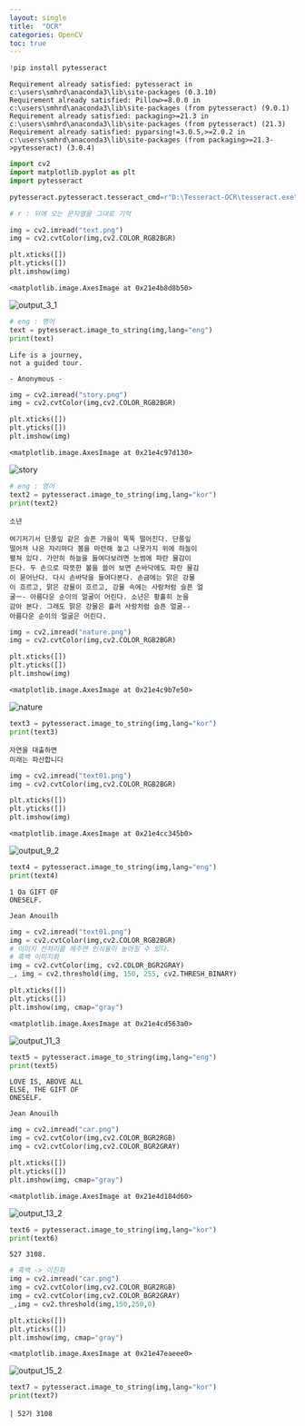 ```yaml
---
layout: single
title:  "OCR"
categories: OpenCV
toc: true
---
```


```python
!pip install pytesseract
```

    Requirement already satisfied: pytesseract in c:\users\smhrd\anaconda3\lib\site-packages (0.3.10)
    Requirement already satisfied: Pillow>=8.0.0 in c:\users\smhrd\anaconda3\lib\site-packages (from pytesseract) (9.0.1)
    Requirement already satisfied: packaging>=21.3 in c:\users\smhrd\anaconda3\lib\site-packages (from pytesseract) (21.3)
    Requirement already satisfied: pyparsing!=3.0.5,>=2.0.2 in c:\users\smhrd\anaconda3\lib\site-packages (from packaging>=21.3->pytesseract) (3.0.4)
    


```python
import cv2
import matplotlib.pyplot as plt
import pytesseract
```


```python
pytesseract.pytesseract.tesseract_cmd=r"D:\Tesseract-OCR\tesseract.exe"

# r : 뒤에 오는 문자열을 그대로 기억
```


```python
img = cv2.imread("text.png")
img = cv2.cvtColor(img,cv2.COLOR_RGB2BGR)

plt.xticks([])
plt.yticks([])
plt.imshow(img)
```




    <matplotlib.image.AxesImage at 0x21e4b8d8b50>




    
![output_3_1](https://user-images.githubusercontent.com/112329594/229341719-bf4808c4-c3b3-459a-bed8-1678a72b8df8.png)
    



```python
# eng : 영어
text = pytesseract.image_to_string(img,lang="eng")
print(text)
```

    Life is a journey,
    not a guided tour.
    
    - Anonymous -
    
    


```python
img = cv2.imread("story.png")
img = cv2.cvtColor(img,cv2.COLOR_RGB2BGR)

plt.xticks([])
plt.yticks([])
plt.imshow(img)
```




    <matplotlib.image.AxesImage at 0x21e4c97d130>




    
![story](https://user-images.githubusercontent.com/112329594/229343327-fa342ceb-f6d5-496d-830f-de549dea532a.png)

    



```python
# eng : 영어
text2 = pytesseract.image_to_string(img,lang="kor")
print(text2)
```

    소년
    
    여기저기서 단풍잎 같은 슬픈 가을이 뚝뚝 떨어진다. 단풍잎
    떨어져 나온 자리마다 봄을 마련해 놓고 나못가지 위에 하늘이
    펼쳐 있다. 가만히 하늘을 들여다보려면 눈썸에 파란 물감이
    든다. 두 손으로 따뜻한 볼을 쓸어 보면 손바닥에도 파란 물감
    이 묻어난다. 다시 손바닥을 들여다본다. 손금에는 맑은 강물
    이 흐르고, 맑은 강물이 흐르고, 강물 속에는 사랑처럼 슬픈 얼
    굴ㅡ- 아름다운 순이의 얼굴이 어린다. 소년은 황홀히 눈을
    감아 본다. 그래도 맑은 강물은 흘러 사랑처럼 슬픈 얼굴--
    아름다운 순이의 얼굴은 어린다.
    
    


```python
img = cv2.imread("nature.png")
img = cv2.cvtColor(img,cv2.COLOR_RGB2BGR)

plt.xticks([])
plt.yticks([])
plt.imshow(img)
```




    <matplotlib.image.AxesImage at 0x21e4c9b7e50>




    
![nature](https://user-images.githubusercontent.com/112329594/229343397-1b34effc-bbab-4b77-bb3e-8ff0f6f0fd80.png)
    



```python
text3 = pytesseract.image_to_string(img,lang="kor")
print(text3)
```

    자연을 대출하면
    미래는 파산합니다
    
    
    


```python
img = cv2.imread("text01.png")
img = cv2.cvtColor(img,cv2.COLOR_RGB2BGR)

plt.xticks([])
plt.yticks([])
plt.imshow(img)
```




    <matplotlib.image.AxesImage at 0x21e4cc345b0>




    
![output_9_2](https://user-images.githubusercontent.com/112329594/229343500-a8e0eaad-11a6-41db-8cc3-c7fe427110e7.png)
    



```python
text4 = pytesseract.image_to_string(img,lang="eng")
print(text4)
```

    1 Oa GIFT OF
    ONESELF.
    
    Jean Anouilh
    
    


```python
img = cv2.imread("text01.png")
img = cv2.cvtColor(img,cv2.COLOR_RGB2BGR)
# 이미지 전처리를 해주면 인식율이 높아질 수 있다.
# 흑백 이미지화
img = cv2.cvtColor(img, cv2.COLOR_BGR2GRAY)
_, img = cv2.threshold(img, 150, 255, cv2.THRESH_BINARY)

plt.xticks([])
plt.yticks([])
plt.imshow(img, cmap="gray")
```




    <matplotlib.image.AxesImage at 0x21e4cd563a0>




    
![output_11_3](https://user-images.githubusercontent.com/112329594/229343527-cb482e5f-260c-4808-8145-ba8104ef2948.png)

    



```python
text5 = pytesseract.image_to_string(img,lang="eng")
print(text5)
```

    LOVE IS, ABOVE ALL
    ELSE, THE GIFT OF
    ONESELF.
    
    Jean Anouilh
    
    


```python
img = cv2.imread("car.png")
img = cv2.cvtColor(img,cv2.COLOR_BGR2RGB)
img = cv2.cvtColor(img,cv2.COLOR_BGR2GRAY)

plt.xticks([])
plt.yticks([])
plt.imshow(img, cmap="gray")
```




    <matplotlib.image.AxesImage at 0x21e4d184d60>




    
![output_13_2](https://user-images.githubusercontent.com/112329594/229343585-1424bca5-1ff4-4418-8eba-5c52a73c151a.png)
    



```python
text6 = pytesseract.image_to_string(img,lang="kor")
print(text6)
```

    527 3108.
    
    


```python
# 흑백 -> 이진화
img = cv2.imread("car.png")
img = cv2.cvtColor(img,cv2.COLOR_BGR2RGB)
img = cv2.cvtColor(img,cv2.COLOR_BGR2GRAY)
_,img = cv2.threshold(img,150,250,0)

plt.xticks([])
plt.yticks([])
plt.imshow(img, cmap="gray")
```




    <matplotlib.image.AxesImage at 0x21e47eaeee0>




    
![output_15_2](https://user-images.githubusercontent.com/112329594/229343601-5f305db3-b653-4aee-98b7-055b3ad39afe.png)
    



```python
text7 = pytesseract.image_to_string(img,lang="kor")
print(text7)
```

    | 52가 3108
    
    
